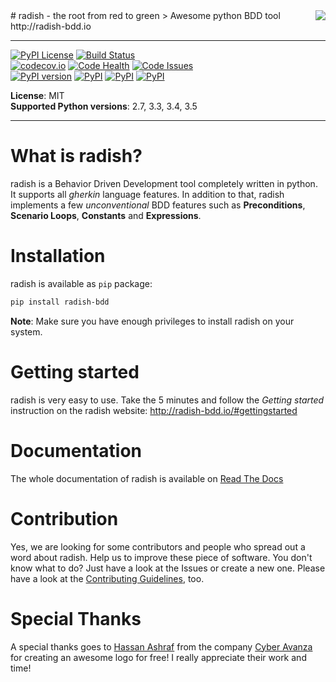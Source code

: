 <img align="right" src="https://raw.githubusercontent.com/radish-bdd/radish/feature/readme-img/artwork/radish-bdd-logo-trans-bg.png">
# radish - the root from red to green
> Awesome python BDD tool http://radish-bdd.io

***

[![PyPI License](https://img.shields.io/pypi/l/radish-bdd.svg)](https://github.com/radish-bdd/radish/blob/master/LICENSE)
[![Build Status](https://travis-ci.org/radish-bdd/radish.svg?branch=master)](https://travis-ci.org/radish-bdd/radish)
<br>
[![codecov.io](https://codecov.io/github/radish-bdd/radish/coverage.svg?branch=master)](https://codecov.io/github/radish-bdd/radish?branch=master)
[![Code Health](https://landscape.io/github/radish-bdd/radish/master/landscape.svg?style=flat)](https://landscape.io/github/radish-bdd/radish/master)
[![Code Issues](https://www.quantifiedcode.com/api/v1/project/27441974a1a343d5813ad90cf0db3c07/badge.svg)](https://www.quantifiedcode.com/app/project/27441974a1a343d5813ad90cf0db3c07)
<br>
[![PyPI version](https://badge.fury.io/py/radish-bdd.svg)](https://badge.fury.io/py/radish-bdd)
[![PyPI](https://img.shields.io/pypi/pyversions/radish-bdd.svg)](https://pypi.python.org/pypi/radish-bdd)
[![PyPI](https://img.shields.io/pypi/wheel/radish-bdd.svg)](https://pypi.python.org/pypi/radish-bdd)
[![PyPI](https://img.shields.io/pypi/dm/radish-bdd.svg)](https://pypi.python.org/pypi/radish-bdd)

**License**: MIT <br>
**Supported Python versions**: 2.7, 3.3, 3.4, 3.5

***

# What is radish?

radish is a Behavior Driven Development tool completely written in python. It supports all *gherkin* language features. In addition to that, radish implements a few *unconventional* BDD features such as **Preconditions**, **Scenario Loops**, **Constants** and **Expressions**.

# Installation

radish is available as `pip` package:

```bash
pip install radish-bdd
```

**Note**: Make sure you have enough privileges to install radish on your system.

# Getting started

radish is very easy to use. Take the 5 minutes and follow the *Getting started* instruction on the radish website: http://radish-bdd.io/#gettingstarted

# Documentation

The whole documentation of radish is available on [Read The Docs](http://radish.readthedocs.org)

# Contribution

Yes, we are looking for some contributors and people who spread out a word about radish. Help us to improve these piece of software. You don't know what to do?
Just have a look at the Issues or create a new one.
Please have a look at the [Contributing Guidelines](https://github.com/radish-bdd/radish/blob/master/CONTRIBUTING.md), too.

# Special Thanks

A special thanks goes to [Hassan Ashraf](mailto:info@cyberavanza.com) from the company [Cyber Avanza](www.cyberavanza.com) for creating an awesome logo for free! I really appreciate their work and time!
